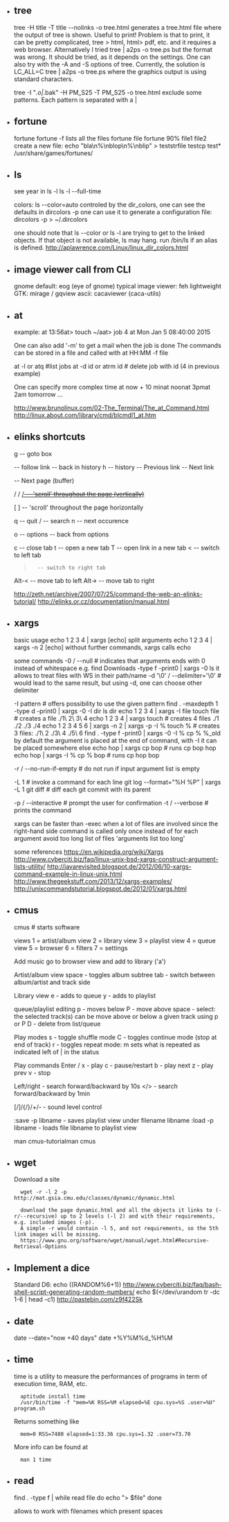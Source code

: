 
* tree
  ----
    tree -H title -T title --nolinks -o tree.html
    generates a tree.html file where the output of tree is shown. Useful to print!
    Problem is that to print, it can be pretty complicated, tree > html, html> pdf, etc.
    and it requires a web browser.
    Alternatively I tried
    tree | a2ps -o tree.ps
    but the format was wrong. It should be tried, as it depends on the settings.
    One can also try with the -A and -S options of tree. Currently, the solution is
    LC_ALL=C tree | a2ps -o tree.ps
    where the graphics output is using standard characters.
    
    tree -I "*.o|*.bak" -H PM_S25 -T PM_S25 -o tree.html
    exclude some patterns. Each pattern is separated with a |

* fortune
  -------
    fortune
    fortune -f lists all the files
    fortune file
    fortune 90% file1 file2
    create a new file:
    echo "bla\n%\nblop\n%\nblip" > teststrfile testcp test* /usr/share/games/fortunes/

* ls
  --
    see year in ls -l
    ls -l --full-time

    colors:
    ls --color=auto
    controled by the dir_colors, one can see the defaults in
    dircolors -p
    one can use it to generate a configuration file:
    dircolors -p > ~/.dircolors

    one should note that ls --color or ls -l are trying to get to the linked objects. If that object is not available, ls may hang. run /bin/ls if an alias is defined.
    http://aplawrence.com/Linux/linux_dir_colors.html

* image viewer call from CLI
  --------------------------
    gnome default: eog (eye of gnome)
    typical image viewer: feh
    lightweight GTK: mirage / gqview
    ascii: cacaviewer (caca-utils)

* at                                                                                                                                                                                                            
  --
    example:
    at 13:56at> touch ~/aat> <EOF>job 4 at Mon Jan  5 08:40:00 2015

    One can also add '-m' to get a mail when the job is done
    The commands can be stored in a file and called with
    at HH:MM -f file

    at -l or atq #list jobs
    at -d id or atrm id # delete job with id (4 in previous example)

    One can specify more complex time
    at now + 10 minat noonat 3pmat 2am tomorrow
    ...

    http://www.brunolinux.com/02-The_Terminal/The_at_Command.html
    http://linux.about.com/library/cmd/blcmdl1_at.htm

* elinks shortcuts
  ----------------
    g       -- goto box

    <Right> -- follow link
    <Left>  -- back in history
    h       -- history
    <Up>    -- Previous link
    <Down>  -- Next link

    <Space> -- Next page (buffer)

    <PageDown>/<PageUp>
    <Pos1>/<End>
    <Ins>/<Del>         -- 'scroll' throughout the page (vertically)

    [ ]     -- 'scroll' throughout the page horizontally

    q       -- quit
    /       -- search
    n       -- next occurence

    o       -- options
    <Esc>   -- back from options

    c       -- close tab
    t       -- open a new tab
    T       -- open link in a new tab
    <       -- switch to left tab
    >       -- switch to right tab
    Alt-<   -- move tab to left
    Alt->   -- move tab to right

    http://zeth.net/archive/2007/07/25/command-the-web-an-elinks-tutorial/
    http://elinks.or.cz/documentation/manual.html

* xargs
  -----
    basic usage
    echo 1 2 3 4 | xargs [echo]
    split arguments
    echo 1 2 3 4 | xargs -n 2 [echo]
    without further commands, xargs calls echo

    some commands
    -0 / --null # indicates that arguments ends with 0 instead of whitespace
    e.g.
    find Downloads -type f -print0 | xargs -0 ls
    it allows to treat files with WS in their path/name
    -d '\0' / --delimiter='\0' # would lead to the same result, but using -d, one can choose other delimiter

    -I pattern # offers possibility to use the given pattern
    find . -maxdepth 1 -type d -print0 | xargs -0 -I dir ls dir
    echo 1 2 3 4 | xargs -I file touch file # creates a file ./1\ 2\ 3\ 4
    echo 1 2 3 4 | xargs touch # creates 4 files ./1 ./2 ./3 ./4
    echo 1 2 3 4 5 6 | xargs -n 2 | xargs -p -I % touch % # creates 3 files: ./1\ 2 ./3\ 4 ./5\ 6
    find . -type f -print0 | xargs -0 -I % cp % %_old
    by default the argument is placed at the end of command, with -I it can be placed somewhere else
    echo hop | xargs cp bop         # runs cp bop hop
    echo hop | xargs -I % cp % bop  # runs cp hop bop

    -r / --no-run-if-empty # do not run if input argument list is empty

    -L 1 # invoke a command for each line
    git log --format="%H %P" | xargs -L 1 git diff # diff each git commit with its parent

    -p / --interactive # prompt the user for confirmation
    -t / --verbose # prints the command

    xargs can be faster than -exec when a lot of files are involved since the right-hand side command is called only once instead of for each argument
    avoid too long list of files 'arguments list too long'

    some references
    https://en.wikipedia.org/wiki/Xargs
    http://www.cyberciti.biz/faq/linux-unix-bsd-xargs-construct-argument-lists-utility/
    http://javarevisited.blogspot.de/2012/06/10-xargs-command-example-in-linux-unix.html
    http://www.thegeekstuff.com/2013/12/xargs-examples/
    http://unixcommandstutorial.blogspot.de/2012/01/xargs.html

* cmus
  ----
    cmus # starts software

    views
    1 = artist/album view
    2 = library view
    3 = playlist view
    4 = queue view
    5 = browser
    6 = filters
    7 = settings

    Add music
    go to browser view and add to library ('a')

    Artist/album view
    space - toggles album subtree
    tab - switch between album/artist and track side

    Library view
    e - adds to queue
    y - adds to playlist

    queue/playlist editing
    p - moves below
    P - move above
    space - select: the selected track(s) can be move above or below a given track using p or P
    D - delete from list/queue

    Play modes
    s - toggle shuffle mode
    C - toggles continue mode (stop at end of track)
    r - toggles repeat mode: m sets what is repeated as indicated left of | in the status

    Play commands
    Enter / x - play
    c - pause/restart
    b - play next
    z - play prev
    v - stop

    Left/right - search forward/backward by 10s
    </>        - search forward/backward by 1min

    [/]/{/}/+/- - sound level control

    :save -p libname - saves playlist view under filename libname
    :load -p libname - loads file libname to playlist view

    man cmus-tutorialman cmus

* wget
  ----
  
    Download a site
        
        wget -r -l 2 -p http://mat.gsia.cmu.edu/classes/dynamic/dynamic.html
        
        download the page dynamic.html and all the objects it links to (-r/--recursive) up to 2 levels (-l 2) and with their requirements, e.g. included images (-p).
        A simple -r would contain -l 5, and not requirements, so the 5th link images will be missing.
        https://www.gnu.org/software/wget/manual/wget.html#Recursive-Retrieval-Options
        
* Implement a dice
  ----------------
  
    Standard D6:
    echo $(($RANDOM%6+1)) 
        http://www.cyberciti.biz/faq/bash-shell-script-generating-random-numbers/
    echo $(</dev/urandom tr -dc 1-6 | head -c1)
        http://pastebin.com/z9f422Sk
        
* date
  ----
  
    date --date="now +40 days"
    date +%Y%M%d_%H%M
    
* time
  ----
  
    time is a utility to measure the performances of programs in term of execution time, RAM, etc.
    
        aptitude install time
        /usr/bin/time -f "mem=%K RSS=%M elapsed=%E cpu.sys=%S .user=%U" program.sh
    
    Returns something like
    
        mem=0 RSS=7480 elapsed=1:33.36 cpu.sys=1.32 .user=73.70
        
    More info can be found at
    
        man 1 time
        
* read
  ----
  
    find . -type f | while read file
    do
        echo "> $file"
    done
    
    allows to work with filenames which present spaces
    